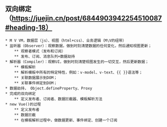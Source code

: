 ## 双向绑定（https://juejin.cn/post/6844903942254510087#heading-18）

    * M V VM，数据层（js）、视图（html+css）、业务逻辑（M\V的纽带）
    * 监听器（Observer）：观察数据，做到时刻清楚数据的任何变化，然后通知视图更新；
        ** 观察者模式（发布和订阅）
        ** 发布、订阅、消息队列+数据劫持
    * 解析器（Compiler）：观察UI，做到时刻清楚视图发生的一切交互，然后更新数据；
        ** 模板解析
        ** 解析模板中所有的特定特性，例如：v-model、v-text、{{ }}语法等；
        ** 关联数据展示到DOM；
        ** 关联事件绑定到DOM；
    * 数据劫持， Object.defineProperty、Proxy
    * 完成的双向绑定
        ** 定义发布者、订阅者、数据拦截器、模板解析方法
    * new Vue()的过程
        ** 定义发布者
        ** 数据拦截
        ** 在模板解析过程中，做数据更新、事件绑定、创建一个订阅
